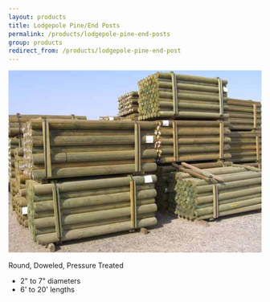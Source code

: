 ```yaml
---
layout: products
title: Lodgepole Pine/End Posts
permalink: /products/lodgepole-pine-end-posts
group: products
redirect_from: /products/lodgepole-pine-end-post
---
```


<p><a href='/images/2007fgsylodgepolls.jpg' rel='lightbox'>
    <img src='/images/2007fgsylodgepolls.jpg' alt='Lodge Poles'
        class='h200' /></a>
</p>

<p>Round, Doweled, Pressure Treated</p>
<ul class='products'>
    <li>2" to 7" diameters</li>
    <li>6' to 20' lengths</li>
</ul>
